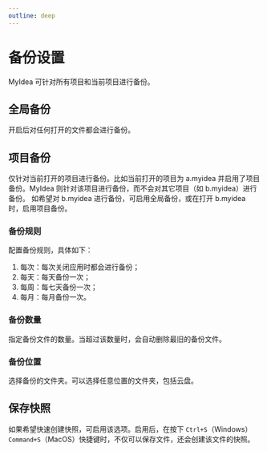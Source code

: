 ```yaml
---
outline: deep
---
```


# 备份设置

MyIdea 可针对所有项目和当前项目进行备份。

## 全局备份

开启后对任何打开的文件都会进行备份。

## 项目备份

仅针对当前打开的项目进行备份。比如当前打开的项目为 a.myidea 并启用了项目备份。MyIdea 则针对该项目进行备份，而不会对其它项目（如 b.myidea）进行备份。
如希望对 b.myidea 进行备份，可启用全局备份，或在打开 b.myidea 时，启用项目备份。

### 备份规则

配置备份规则，具体如下：

1. 每次：每次关闭应用时都会进行备份；
2. 每天：每天备份一次；
3. 每周：每七天备份一次；
4. 每月：每月备份一次。

### 备份数量

指定备份文件的数量。当超过该数量时，会自动删除最旧的备份文件。

### 备份位置

选择备份的文件夹。可以选择任意位置的文件夹，包括云盘。

## 保存快照

如果希望快速创建快照，可启用该选项。启用后，在按下 `Ctrl+S`（Windows）`Command+S`（MacOS）快捷键时，不仅可以保存文件，还会创建该文件的快照。